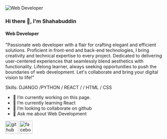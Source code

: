 ![Web Developer](https://scontent.fdac148-1.fna.fbcdn.net/v/t39.30808-6/363801148_2304431093098848_5724693730779346626_n.jpg?_nc_cat=108&ccb=1-7&_nc_sid=09cbfe&_nc_eui2=AeHT05Cii4RK_GA44xBcZwzonwbPEKZcHFKfBs8QplwcUnIyUfZEpYTEnTxM_nMwVNZpddTFSIKK1xzdgxUtZUod&_nc_ohc=ixGI7bHGNeUAX_M6Fnp&_nc_ht=scontent.fdac148-1.fna&oh=00_AfCHf2ItG-xy3wonuGpDt_CxjqJatVT0g76viUmsiA7ung&oe=64E2882D)

### Hi there 👋, I'm Shahabuddin
#### Web Developer

"Passionate web developer with a flair for crafting elegant and efficient solutions. Proficient in front-end and back-end technologies, I bring creativity and technical expertise to every project. Dedicated to delivering user-centered experiences that seamlessly blend aesthetics with functionality. Lifelong learner, always seeking opportunities to push the boundaries of web development. Let's collaborate and bring your digital vision to life!"

Skills: DJANGO /PYTHON / REACT /  / HTML / CSS

- 🔭 I’m currently working on this page. 
- 🌱 I’m currently learning React 
- 👯 I’m looking to collaborate on github 
- 💬 Ask me about Web Development 


[<img src='https://cdn.jsdelivr.net/npm/simple-icons@3.0.1/icons/github.svg' alt='github' height='40'>](https://github.com/https://github.com/itsmd-Shahabuddin)  [<img src='https://cdn.jsdelivr.net/npm/simple-icons@3.0.1/icons/facebook.svg' alt='facebook' height='40'>](https://www.facebook.com/https://www.facebook.com/itsmd.shahabuddin/)  

